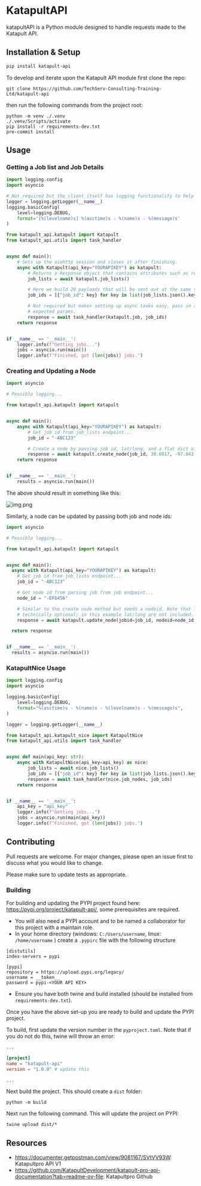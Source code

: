 # KatapultAPI

katapultAPI is a Python module designed to handle requests made to the Katapult API.

## Installation & Setup

```bash
pip install katapult-api
```

To develop and iterate upon the Katapult API module first clone the repo:

```shell
git clone https://github.com/TechServ-Consulting-Training-Ltd/katapult-api
```

then run the following commands from the project root:

```shell
python -m venv ./.venv
./.venv/Scripts/activate
pip install -r requirements-dev.txt
pre-commit install
```

## Usage

[//]: # (todo maybe a usage of this in a mainly sychronous process)

[//]: # (todo probably short explaination to expand below usage)

### Getting a Job list and Job Details

```python
import logging.config
import asyncio

# Not required but the client itself has logging functionality to help track requests.
logger = logging.getLogger(__name__)
logging.basicConfig(
    level=logging.DEBUG,
    format='[%(levelname)s] %(asctime)s - %(name)s - %(message)s'
)

from katapult_api.katapult import Katapult
from katapult_api.utils import task_handler


async def main():
    # Sets up the aiohttp session and closes it after finishing.
    async with Katapult(api_key="YOURAPIKEY") as katapult:
        # Returns a Response object that contains attributes such as return status, content, and even a json() method.
        job_lists = await katapult.job_lists()

        # Here we build 20 payloads that will be sent out at the same time.
        job_ids = [{"job_id": key} for key in list(job_lists.json().keys())[:20]]

        # Not required but makes setting up async tasks easy, pass in a job name and a list of dicts that contain
        # expected params.
        response = await task_handler(katapult.job, job_ids)
    return response


if __name__ == '__main__':
    logger.info(f"Getting jobs...")
    jobs = asyncio.run(main())
    logger.info(f"Finished, got {len(jobs)} jobs.")
```

### Creating and Updating a Node

```python
import asyncio

# Possible logging...

from katapult_api.katapult import Katapult


async def main():
    async with Katapult(api_key="YOURAPIKEY") as katapult:
        # Get job id from job_lists endpoint...
        job_id = "-ABC123"

        # Create a node by passing job id, lat/long, and a flat dict of attributes to write to the node.
        response = await katapult.create_node(job_id, 30.0817, -97.843, {"OID": 123, "my_custom_attr": "howdy partner"})
    return response


if __name__ == '__main__':
    results = asyncio.run(main())
```

The above should result in something like this:

![img.png](docs/attachments/create_node_example.png)

Similarly, a node can be updated by passing both job and node ids:
```python
import asyncio

# Possible logging...

from katapult_api.katapult import Katapult


async def main():
  async with Katapult(api_key="YOURAPIKEY") as katapult:
    # Get job id from job_lists endpoint...
    job_id = "-ABC123"

    # Get node id from parsing job from job endpoint...
    node_id = "-EFG456"

    # Similar to the create node method but needs a nodeid. Note that lat/long and attributes are
    # technically optional; in this example lat/long are not included.
    response = await katapult.update_node(jobid=job_id, nodeid=node_id, attributes={"my_fav_pokemon": "jigglypuff"})

  return response


if __name__ == '__main__':
  results = asyncio.run(main())
```

### KatapultNice Usage

```python
import logging.config
import asyncio

logging.basicConfig(
    level=logging.DEBUG,
    format="%(asctime)s - %(name)s - %(levelname)s - %(message)s",
)

logger = logging.getLogger(__name__)

from katapult_api.katapult_nice import KatapultNice
from katapult_api.utils import task_handler


async def main(api_key: str):
    async with KatapultNice(api_key=api_key) as nice:
        job_lists = await nice.job_lists()
        job_ids = [{"job_id": key} for key in list(job_lists.json().keys())[:20]]
        response = await task_handler(nice.job_nodes, job_ids)
    return response


if __name__ == '__main__':
    api_key = "api_key"
    logger.info(f"Getting jobs...")
    jobs = asyncio.run(main(api_key))
    logger.info(f"Finished, got {len(jobs)} jobs.")

```

## Contributing

Pull requests are welcome. For major changes, please open an issue first to discuss what you would like to change.

Please make sure to update tests as appropriate.

### Building

For building and updating the PYPI project found here: https://pypi.org/project/katapult-api/, some prerequisites are
required.

- You will also need a PYPI account and to be named a collaborator for this project with a maintain role.
- In your home directory (windows: ```C:/Users/username```, linux: ```/home/username``` ) create a ```.pypirc``` file with the
  following structure

```pypirc
[distutils]
index-servers = pypi

[pypi]
repository = https://upload.pypi.org/legacy/
username = __token__
password = pypi-<YOUR API KEY>
```

- Ensure you have both twine and build installed (should be installed from ```requirements-dev.txt```).

Once you have the above set-up you are ready to build and update the PYPI project.

To build, first update the version number in the ```pyproject.toml```. Note that if you do not do this, twine will throw an
error:

```toml
...

[project]
name = "katapult-api"
version = "1.0.0" # update this

...
```

Next build the project. This should create a ```dist``` folder:

```shell
python -m build
```

Next run the following command. This will update the project on PYPI:
```shell
twine upload dist/*
```

## Resources

- https://documenter.getpostman.com/view/9081167/SVtVV93W: Katapultpro API V1
- https://github.com/KatapultDevelopment/katapult-pro-api-documentation?tab=readme-ov-file: Katapultpro Github

[//]: # (todo maybe a list of currently supported methods?)
